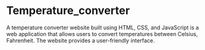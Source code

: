 # Temperature_converter
A temperature converter website built using HTML, CSS, and JavaScript is a web application that allows users to convert temperatures between Celsius, Fahrenheit. The website provides a user-friendly interface.
